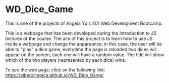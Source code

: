 # WD_Dice_Game

This is one of the projects of Angela Yu's 201 Web Development Bootcamp.

This is a webpage that has been developed during the introduction to JS lectures of the course. The aim of this project is to learn how to use JS inside a webpage and change the appareance, in this case, the user will be able to "play" a dice game, everytime the page is reloaded two dices will appear on the screen, each one will have a random value. The title will show which of the two players (represented by each dice) wins.

To see the web page, click on the following link: https://alberolimpica.github.io/WD_Dice_Game/
